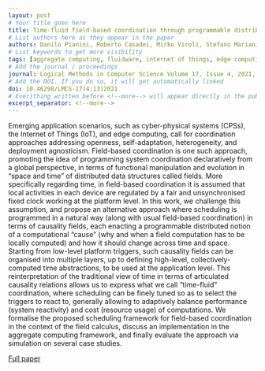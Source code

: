 ```yaml
---
layout: post
# Your title goes here
title: Time-fluid field-based coordination through programmable distributed schedulers
# List authors here as they appear in the paper
authors: Danilo Pianini, Roberto Casadei, Mirko Viroli, Stefano Mariani, Franco Zambonelli
# List keywords to get more visibility
tags: [aggregate computing, fluidware, internet of things, edge computing, causality, time, reactive]
# Add the journal / proceedings
journal: Logical Methods in Computer Science Volume 17, Issue 4, 2021, pp. 13:1–13:48
# Add the DOI. If you do so, it will get automatically linked
doi: 10.46298/LMCS-17(4:13)2021
# Everithing written before <!--more--> will appear directly in the publications page
excerpt_separator: <!--more-->
---
```


Emerging application scenarios, such as cyber-physical systems (CPSs), the
Internet of Things (IoT), and edge computing, call for coordination approaches addressing
openness, self-adaptation, heterogeneity, and deployment agnosticism. Field-based coordination is one such approach, promoting the idea of programming system coordination
declaratively from a global perspective, in terms of functional manipulation and evolution
in “space and time” of distributed data structures called fields. More specifically regarding
time, in field-based coordination it is assumed that local activities in each device are
regulated by a fair and unsynchronised fixed clock working at the platform level. In this
work, we challenge this assumption, and propose an alternative approach where scheduling
is programmed in a natural way (along with usual field-based coordination) in terms of
causality fields, each enacting a programmable distributed notion of a computational “cause”
(why and when a field computation has to be locally computed) and how it should change
across time and space. Starting from low-level platform triggers, such causality fields can
be organised into multiple layers, up to defining high-level, collectively-computed time
abstractions, to be used at the application level. This reinterpretation of the traditional
view of time in terms of articulated causality relations allows us to express what we call
“time-fluid” coordination, where scheduling can be finely tuned so as to select the triggers
to react to, generally allowing to adaptively balance performance (system reactivity) and
cost (resource usage) of computations. We formalise the proposed scheduling framework
for field-based coordination in the context of the field calculus, discuss an implementation
in the aggregate computing framework, and finally evaluate the approach via simulation on
several case studies.

<!--more-->

[Full paper](https://lmcs.episciences.org/8755/pdf)
